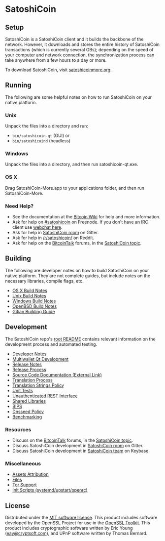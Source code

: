 SatoshiCoin
=============

Setup
---------------------
SatoshiCoin is a SatoshiCoin client and it builds the backbone of the network. However, it downloads and stores the entire history of SatoshiCoin transactions (which is currently several GBs); depending on the speed of your computer and network connection, the synchronization process can take anywhere from a few hours to a day or more.

To download SatoshiCoin, visit [satoshicoinmore.org](https://satoshicoin.pro).

Running
---------------------
The following are some helpful notes on how to run SatoshiCoin on your native platform.

### Unix

Unpack the files into a directory and run:

- `bin/satoshicoin-qt` (GUI) or
- `bin/satoshicoind` (headless)

### Windows

Unpack the files into a directory, and then run satoshicoin-qt.exe.

### OS X

Drag SatoshiCoin-More.app to your applications folder, and then run SatoshiCoin-More.

### Need Help?

* See the documentation at the [Bitcoin Wiki](https://en.bitcoin.it/wiki/Main_Page)
for help and more information.
* Ask for help on [#satoshicoin](http://webchat.freenode.net?channels=satoshicoin) on Freenode. If you don't have an IRC client use [webchat here](http://webchat.freenode.net?channels=satoshicoin).
* Ask for help in [SatoshiCoin room](https://gitter.im/SatoshiCoin_Hub) on Gitter.
* Ask for help in [/r/satoshicoin/](https://nm.reddit.com/r/satoshicoin/) on Reddit.
* Ask for help on the [BitcoinTalk](https://bitcointalk.org/) forums, in the [SatoshiCoin topic](https://bitcointalk.org/index.php?topic=3017838.new#new).

Building
---------------------
The following are developer notes on how to build SatoshiCoin on your native platform. They are not complete guides, but include notes on the necessary libraries, compile flags, etc.

- [OS X Build Notes](build-osx.md)
- [Unix Build Notes](build-unix.md)
- [Windows Build Notes](build-windows.md)
- [OpenBSD Build Notes](build-openbsd.md)
- [Gitian Building Guide](gitian-building.md)

Development
---------------------
The SatoshiCoin repo's [root README](/README.md) contains relevant information on the development process and automated testing.

- [Developer Notes](developer-notes.md)
- [Multiwallet Qt Development](multiwallet-qt.md)
- [Release Notes](release-notes.md)
- [Release Process](release-process.md)
- [Source Code Documentation (External Link)](https://dev.visucore.com/bitcoin/doxygen/)
- [Translation Process](translation_process.md)
- [Translation Strings Policy](translation_strings_policy.md)
- [Unit Tests](unit-tests.md)
- [Unauthenticated REST Interface](REST-interface.md)
- [Shared Libraries](shared-libraries.md)
- [BIPS](bips.md)
- [Dnsseed Policy](dnsseed-policy.md)
- [Benchmarking](benchmarking.md)

### Resources
* Discuss on the [BitcoinTalk](https://bitcointalk.org/) forums, in the [SatoshiCoin topic](https://bitcointalk.org/index.php?topic=3017838.new#new).
* Discuss SatoshiCoin development in [SatoshiCoin room](https://gitter.im/SatoshiCoin_Hub) on Gitter.
* Discuss SatoshiCoin development in [SatoshiCoin team](https://keybase.io/team/satoshicoin) on Keybase.

### Miscellaneous
- [Assets Attribution](assets-attribution.md)
- [Files](files.md)
- [Tor Support](tor.md)
- [Init Scripts (systemd/upstart/openrc)](init.md)

License
---------------------
Distributed under the [MIT software license](http://www.opensource.org/licenses/mit-license.php).
This product includes software developed by the OpenSSL Project for use in the [OpenSSL Toolkit](https://www.openssl.org/). This product includes
cryptographic software written by Eric Young ([eay@cryptsoft.com](mailto:eay@cryptsoft.com)), and UPnP software written by Thomas Bernard.
